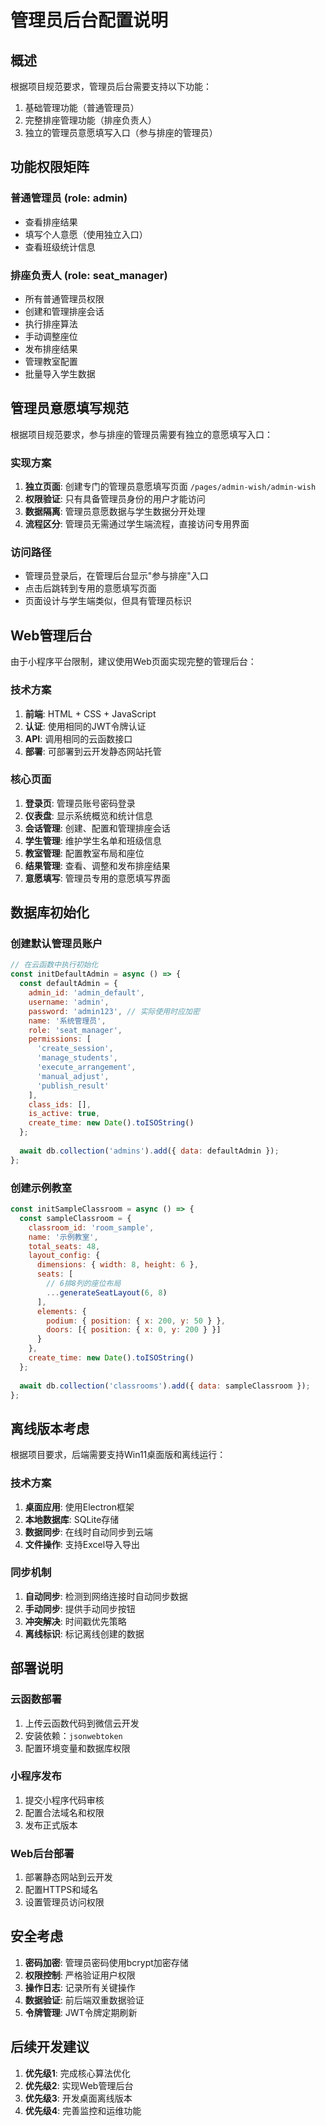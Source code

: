 # 管理员后台配置说明

## 概述

根据项目规范要求，管理员后台需要支持以下功能：
1. 基础管理功能（普通管理员）
2. 完整排座管理功能（排座负责人）
3. 独立的管理员意愿填写入口（参与排座的管理员）

## 功能权限矩阵

### 普通管理员 (role: admin)
- 查看排座结果
- 填写个人意愿（使用独立入口）
- 查看班级统计信息

### 排座负责人 (role: seat_manager)
- 所有普通管理员权限
- 创建和管理排座会话
- 执行排座算法
- 手动调整座位
- 发布排座结果
- 管理教室配置
- 批量导入学生数据

## 管理员意愿填写规范

根据项目规范要求，参与排座的管理员需要有独立的意愿填写入口：

### 实现方案
1. **独立页面**: 创建专门的管理员意愿填写页面 `/pages/admin-wish/admin-wish`
2. **权限验证**: 只有具备管理员身份的用户才能访问
3. **数据隔离**: 管理员意愿数据与学生数据分开处理
4. **流程区分**: 管理员无需通过学生端流程，直接访问专用界面

### 访问路径
- 管理员登录后，在管理后台显示"参与排座"入口
- 点击后跳转到专用的意愿填写页面
- 页面设计与学生端类似，但具有管理员标识

## Web管理后台

由于小程序平台限制，建议使用Web页面实现完整的管理后台：

### 技术方案
1. **前端**: HTML + CSS + JavaScript
2. **认证**: 使用相同的JWT令牌认证
3. **API**: 调用相同的云函数接口
4. **部署**: 可部署到云开发静态网站托管

### 核心页面
1. **登录页**: 管理员账号密码登录
2. **仪表盘**: 显示系统概览和统计信息
3. **会话管理**: 创建、配置和管理排座会话
4. **学生管理**: 维护学生名单和班级信息
5. **教室管理**: 配置教室布局和座位
6. **结果管理**: 查看、调整和发布排座结果
7. **意愿填写**: 管理员专用的意愿填写界面

## 数据库初始化

### 创建默认管理员账户
```javascript
// 在云函数中执行初始化
const initDefaultAdmin = async () => {
  const defaultAdmin = {
    admin_id: 'admin_default',
    username: 'admin',
    password: 'admin123', // 实际使用时应加密
    name: '系统管理员',
    role: 'seat_manager',
    permissions: [
      'create_session',
      'manage_students', 
      'execute_arrangement',
      'manual_adjust',
      'publish_result'
    ],
    class_ids: [],
    is_active: true,
    create_time: new Date().toISOString()
  };
  
  await db.collection('admins').add({ data: defaultAdmin });
};
```

### 创建示例教室
```javascript
const initSampleClassroom = async () => {
  const sampleClassroom = {
    classroom_id: 'room_sample',
    name: '示例教室',
    total_seats: 48,
    layout_config: {
      dimensions: { width: 8, height: 6 },
      seats: [
        // 6排8列的座位布局
        ...generateSeatLayout(6, 8)
      ],
      elements: {
        podium: { position: { x: 200, y: 50 } },
        doors: [{ position: { x: 0, y: 200 } }]
      }
    },
    create_time: new Date().toISOString()
  };
  
  await db.collection('classrooms').add({ data: sampleClassroom });
};
```

## 离线版本考虑

根据项目要求，后端需要支持Win11桌面版和离线运行：

### 技术方案
1. **桌面应用**: 使用Electron框架
2. **本地数据库**: SQLite存储
3. **数据同步**: 在线时自动同步到云端
4. **文件操作**: 支持Excel导入导出

### 同步机制
1. **自动同步**: 检测到网络连接时自动同步数据
2. **手动同步**: 提供手动同步按钮
3. **冲突解决**: 时间戳优先策略
4. **离线标识**: 标记离线创建的数据

## 部署说明

### 云函数部署
1. 上传云函数代码到微信云开发
2. 安装依赖：`jsonwebtoken`
3. 配置环境变量和数据库权限

### 小程序发布
1. 提交小程序代码审核
2. 配置合法域名和权限
3. 发布正式版本

### Web后台部署
1. 部署静态网站到云开发
2. 配置HTTPS和域名
3. 设置管理员访问权限

## 安全考虑

1. **密码加密**: 管理员密码使用bcrypt加密存储
2. **权限控制**: 严格验证用户权限
3. **操作日志**: 记录所有关键操作
4. **数据验证**: 前后端双重数据验证
5. **令牌管理**: JWT令牌定期刷新

## 后续开发建议

1. **优先级1**: 完成核心算法优化
2. **优先级2**: 实现Web管理后台
3. **优先级3**: 开发桌面离线版本
4. **优先级4**: 完善监控和运维功能